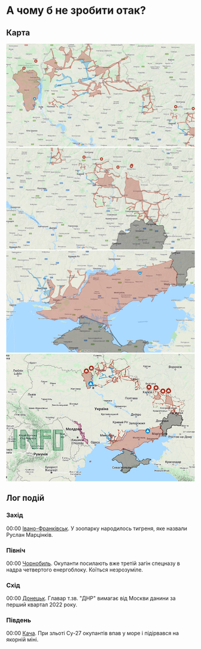 # А чому б не зробити отак?

## Карта
![1](1.jpg)
![2](2.jpg)
![3](3.jpg)
![4](4.jpg)

## Лог подій

### Захід
00:00 [Івано-Франківськ](https://www.google.com/maps/@48.9254323,24.7223331,15.33z). У зоопарку народилось тигреня, яке назвали Руслан Марцінків.

### Північ
00:00 [Чорнобиль](https://www.google.com/maps/@51.2780812,30.2197694,15.93z). Окупанти посилають вже третій загін спецназу в надра четвертого енергоблоку. Коїться незрозуміле.

### Схід
00:00 [Донецьк](https://www.google.com/maps/@48.0073273,37.8202292,13.83z). Главар т.зв. "ДНР" вимагає від Москви данини за перший квартал 2022 року.

### Південь
00:00 [Кача](https://www.google.com/maps/@44.7775243,33.5447779,16.05z). При зльоті Су-27 окупантів впав у море і підірвався на якорній міні.
